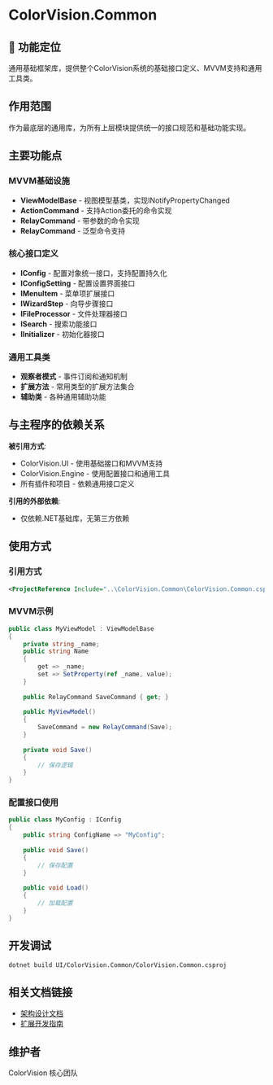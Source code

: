 # ColorVision.Common

## 🎯 功能定位

通用基础框架库，提供整个ColorVision系统的基础接口定义、MVVM支持和通用工具类。

## 作用范围

作为最底层的通用库，为所有上层模块提供统一的接口规范和基础功能实现。

## 主要功能点

### MVVM基础设施
- **ViewModelBase** - 视图模型基类，实现INotifyPropertyChanged
- **ActionCommand** - 支持Action委托的命令实现
- **RelayCommand** - 带参数的命令实现
- **RelayCommand<T>** - 泛型命令支持

### 核心接口定义
- **IConfig** - 配置对象统一接口，支持配置持久化
- **IConfigSetting** - 配置设置界面接口
- **IMenuItem** - 菜单项扩展接口
- **IWizardStep** - 向导步骤接口
- **IFileProcessor** - 文件处理器接口
- **ISearch** - 搜索功能接口
- **IInitializer** - 初始化器接口

### 通用工具类
- **观察者模式** - 事件订阅和通知机制
- **扩展方法** - 常用类型的扩展方法集合
- **辅助类** - 各种通用辅助功能

## 与主程序的依赖关系

**被引用方式**:
- ColorVision.UI - 使用基础接口和MVVM支持
- ColorVision.Engine - 使用配置接口和通用工具
- 所有插件和项目 - 依赖通用接口定义

**引用的外部依赖**:
- 仅依赖.NET基础库，无第三方依赖

## 使用方式

### 引用方式
```xml
<ProjectReference Include="..\ColorVision.Common\ColorVision.Common.csproj" />
```

### MVVM示例
```csharp
public class MyViewModel : ViewModelBase
{
    private string _name;
    public string Name
    {
        get => _name;
        set => SetProperty(ref _name, value);
    }
    
    public RelayCommand SaveCommand { get; }
    
    public MyViewModel()
    {
        SaveCommand = new RelayCommand(Save);
    }
    
    private void Save()
    {
        // 保存逻辑
    }
}
```

### 配置接口使用
```csharp
public class MyConfig : IConfig
{
    public string ConfigName => "MyConfig";
    
    public void Save()
    {
        // 保存配置
    }
    
    public void Load()
    {
        // 加载配置
    }
}
```

## 开发调试

```bash
dotnet build UI/ColorVision.Common/ColorVision.Common.csproj
```

## 相关文档链接

- [架构设计文档](../../docs/architecture/README.md)
- [扩展开发指南](../../docs/extensibility/README.md)

## 维护者

ColorVision 核心团队
